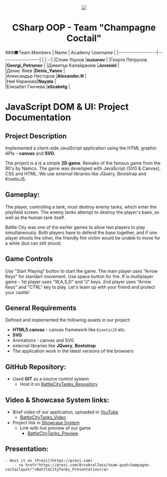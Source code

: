 <p align="center">
<a href="http://academy.telerik.com/">
<img src="https://camo.githubusercontent.com/08ecbe7b67d65cc7c6990787e2836b27b4296f2d/68747470733a2f2f7261772e6769746875622e636f6d2f666c65787472792f54656c6572696b2d41636164656d792f6d61737465722f50726f6772616d6d696e6725323077697468253230432532332f436f6465732f4f746865722f54656c6572696b2e706e67"/>
</a>

<h1 align="center">CSharp OOP - Team "Champagne Coctail"</h1>

###:mortar_board:Team Members
| Name              | Academy Username      	|
|-------------------|-------------------|
|                   | :white_check_mark:|
|Стоян Узунов |__suzunov__	        |
|Георги Петрунов |__Georgi_Petrunov__ |
|Димитър Калайджиев |__Juveniel__    	|	
|Денис Янев |__Denis_Yanev__            	|		
|Александър Несторов |__Alexander.N__    	 	|	
|Ния Керанова|__Nayata__       	|	
|Елизабет Гинчева |__elizabetg__       	|	

#   JavaScript DOM & UI: Project Documentation

##   Project Description

Implemented a client-side JavaScript application using the HTML graphic APIs – **canvas** and **SVG**.

The project is a is a simple __2D game__. Remake of the famous game from the 90's by Namco. 
The game was developed with JavaScript (SVG & Canvas), CSS and HTML. We use external libraries like JQuery, Bootstrap and KineticJS.

##   Gameplay:

The player, controlling a tank, must destroy enemy tanks, which enter the playfield screen. The enemy tanks attempt to destroy the player's base, as well as the human tank itself.

Battle City was one of the earlier games to allow two players to play simultaneously. Both players have to defend the base together, and if one player shoots the other, the friendly fire victim would be unable to move for a while (but can still shoot). 

##  Game Controls

Use "Start Playing" button to start the game. The main player uses "Arrow Keys" for standart movement. Use space button for fire. If is multiplayer game - 1st player uses "W,A,S,D" and "J" keys. 2nd player uses "Arrow Keys" and "CTRL" key to play. Let's team up with your friend and protect your castle!

##  General Requirements

Defined and implemented the following assets in our project:

-  **HTML5 canvas** -   canvas framework like `KineticJS` etc.
-   __SVG__
-   Animations - canvas and SVG
-   external libraries like **JQuery**, **Bootstrap**
-   The application work in the latest versions of the browsers

##  **GitHub** Repository:

-   Used **GIT** as a source control system
    -   Host it on <a href="https://github.com/TeamChampagneCoctail/BattleCityTanks">BattleCityTanks_Repository</a>

##  Video & Showcase System links:

-   Brief video of our application, uploaded in [YouTube](https://www.youtube.com/watch?v=_q8U4AFV6tI)
    -   <a href="http://screencast.com/t/I1gW4S0kAWaB">BattleCityTanks_Video</a>
-   Project link in [Showcase System](http://best.telerikacademy.com)
    -   Link with live preview of our game
        -   <a href="http://best.telerikacademy.com/projects/324/Battle-City-Tanks">BattleCityTanks_Preview</a>

##  Presentation: 
    - Host it on [Prezi](https://prezi.com)
        - <a href="https://prezi.com/8rvobrel7wss/team-quotchampagne-coctailquot/">BattleCityTanks_Presentation</a>

